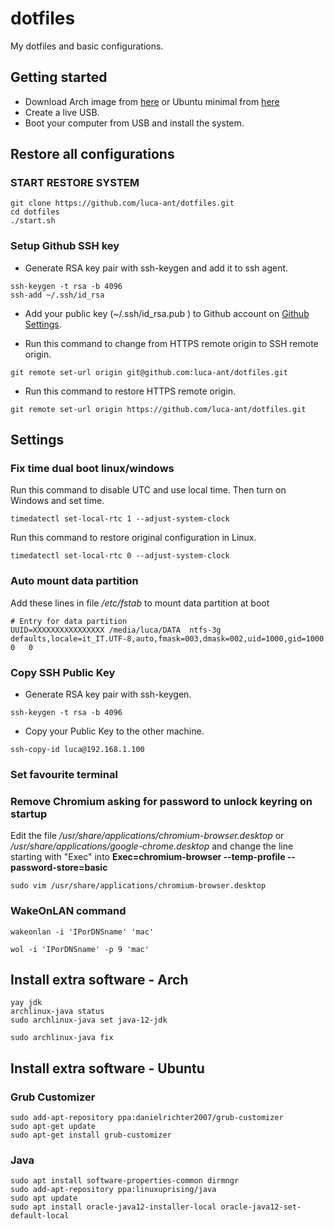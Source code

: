 # dotfiles
My dotfiles and basic configurations.

## Getting started
* Download Arch image from [here](https://www.archlinux.org/download/) or Ubuntu minimal from [here](https://wiki.ubuntu-it.org/Installazione/CdMinimale)
* Create a live USB.
* Boot your computer from USB and install the system.

## Restore all configurations

### **START RESTORE SYSTEM**

```
git clone https://github.com/luca-ant/dotfiles.git
cd dotfiles
./start.sh
```


### Setup Github SSH key

* Generate RSA key pair with ssh-keygen and add it to ssh agent.
```
ssh-keygen -t rsa -b 4096
ssh-add ~/.ssh/id_rsa
```

* Add your public key (~/.ssh/id_rsa.pub ) to Github account on [Github Settings](https://github.com/settings/keys).

* Run this command to change from HTTPS remote origin to SSH remote origin. 
```
git remote set-url origin git@github.com:luca-ant/dotfiles.git
```

* Run this command to restore HTTPS remote origin. 
```
git remote set-url origin https://github.com/luca-ant/dotfiles.git
```


## Settings

### Fix time dual boot linux/windows
Run this command to disable UTC and use local time. Then turn on Windows and set time.
```
timedatectl set-local-rtc 1 --adjust-system-clock
```

Run this command to restore original configuration in Linux.
```
timedatectl set-local-rtc 0 --adjust-system-clock
```

### Auto mount data partition
Add these lines in file */etc/fstab* to mount data partition at boot
```
# Entry for data partition
UUID=XXXXXXXXXXXXXXXX /media/luca/DATA	ntfs-3g	defaults,locale=it_IT.UTF-8,auto,fmask=003,dmask=002,uid=1000,gid=1000	0	0
```

### Copy SSH Public Key

* Generate RSA key pair with ssh-keygen.
```
ssh-keygen -t rsa -b 4096
```
* Copy your Public Key to the other machine.
```
ssh-copy-id luca@192.168.1.100
```



### Set favourite terminal

### Remove Chromium asking for password to unlock keyring on startup 
Edit the file */usr/share/applications/chromium-browser.desktop* or */usr/share/applications/google-chrome.desktop* and  change the line starting with "Exec" into **Exec=chromium-browser --temp-profile --password-store=basic**
```
sudo vim /usr/share/applications/chromium-browser.desktop
```
### WakeOnLAN command
```
wakeonlan -i 'IPorDNSname' 'mac'
```
```
wol -i 'IPorDNSname' -p 9 'mac'
```

## Install extra software - Arch

```
yay jdk
archlinux-java status
sudo archlinux-java set java-12-jdk

sudo archlinux-java fix
```

## Install extra software - Ubuntu


### Grub Customizer
```
sudo add-apt-repository ppa:danielrichter2007/grub-customizer
sudo apt-get update
sudo apt-get install grub-customizer
```

### Java
```
sudo apt install software-properties-common dirmngr
sudo add-apt-repository ppa:linuxuprising/java
sudo apt update
sudo apt install oracle-java12-installer-local oracle-java12-set-default-local
```

